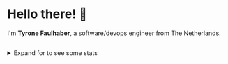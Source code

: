 # Hello there! 👋
I'm **Tyrone Faulhaber**, a software/devops engineer from The Netherlands.

## 
<details>
    <summary>Expand for to see some stats</summary>

    <picture>
        <source
            srcset="https://github-readme-stats.kanker.dev/api?username=spectrapulse&layout=compact&theme=github_dark"
            media="(prefers-color-scheme: dark)"
        />
        <source
            srcset="https://github-readme-stats.kanker.dev/api?username=spectrapulse&layout=compact&theme=github_light"
            media="(prefers-color-scheme: light), (prefers-color-scheme: no-preference)"
        />
        <img src="" />
    </picture>
</details>
